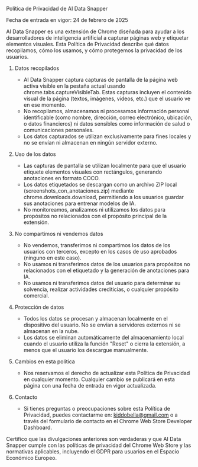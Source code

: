 Política de Privacidad de AI Data Snapper

Fecha de entrada en vigor: 24 de febrero de 2025

AI Data Snapper es una extensión de Chrome diseñada para ayudar a los desarrolladores de inteligencia artificial a capturar páginas web y etiquetar elementos visuales. Esta Política de Privacidad describe qué datos recopilamos, cómo los usamos, y cómo protegemos la privacidad de los usuarios.

1. Datos recopilados
   - AI Data Snapper captura capturas de pantalla de la página web activa visible en la pestaña actual usando chrome.tabs.captureVisibleTab. Estas capturas incluyen el contenido visual de la página (textos, imágenes, videos, etc.) que el usuario ve en ese momento.
   - No recopilamos, almacenamos ni procesamos información personal identificable (como nombre, dirección, correo electrónico, ubicación, o datos financieros) ni datos sensibles como información de salud o comunicaciones personales.
   - Los datos capturados se utilizan exclusivamente para fines locales y no se envían ni almacenan en ningún servidor externo.

2. Uso de los datos
   - Las capturas de pantalla se utilizan localmente para que el usuario etiquete elementos visuales con rectángulos, generando anotaciones en formato COCO.
   - Los datos etiquetados se descargan como un archivo ZIP local (screenshots_con_anotaciones.zip) mediante chrome.downloads.download, permitiendo a los usuarios guardar sus anotaciones para entrenar modelos de IA.
   - No monitoreamos, analizamos ni utilizamos los datos para propósitos no relacionados con el propósito principal de la extensión.

3. No compartimos ni vendemos datos
   - No vendemos, transferimos ni compartimos los datos de los usuarios con terceros, excepto en los casos de uso aprobados (ninguno en este caso).
   - No usamos ni transferimos datos de los usuarios para propósitos no relacionados con el etiquetado y la generación de anotaciones para IA.
   - No usamos ni transferimos datos del usuario para determinar su solvencia, realizar actividades crediticias, o cualquier propósito comercial.

4. Protección de datos
   - Todos los datos se procesan y almacenan localmente en el dispositivo del usuario. No se envían a servidores externos ni se almacenan en la nube.
   - Los datos se eliminan automáticamente del almacenamiento local cuando el usuario utiliza la función "Reset" o cierra la extensión, a menos que el usuario los descargue manualmente.

5. Cambios en esta política
   - Nos reservamos el derecho de actualizar esta Política de Privacidad en cualquier momento. Cualquier cambio se publicará en esta página con una fecha de entrada en vigor actualizada.

6. Contacto
   - Si tienes preguntas o preocupaciones sobre esta Política de Privacidad, puedes contactarme en: kiddobella@gmail.com o a través del formulario de contacto en el Chrome Web Store Developer Dashboard.

Certifico que las divulgaciones anteriores son verdaderas y que AI Data Snapper cumple con las políticas de privacidad del Chrome Web Store y las normativas aplicables, incluyendo el GDPR para usuarios en el Espacio Económico Europeo.